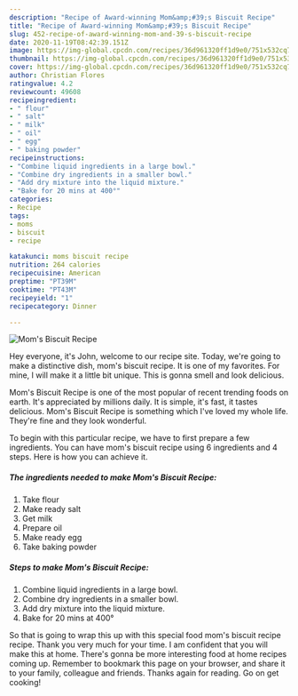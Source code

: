 ```yaml
---
description: "Recipe of Award-winning Mom&amp;#39;s Biscuit Recipe"
title: "Recipe of Award-winning Mom&amp;#39;s Biscuit Recipe"
slug: 452-recipe-of-award-winning-mom-and-39-s-biscuit-recipe
date: 2020-11-19T08:42:39.151Z
image: https://img-global.cpcdn.com/recipes/36d961320ff1d9e0/751x532cq70/moms-biscuit-recipe-recipe-main-photo.jpg
thumbnail: https://img-global.cpcdn.com/recipes/36d961320ff1d9e0/751x532cq70/moms-biscuit-recipe-recipe-main-photo.jpg
cover: https://img-global.cpcdn.com/recipes/36d961320ff1d9e0/751x532cq70/moms-biscuit-recipe-recipe-main-photo.jpg
author: Christian Flores
ratingvalue: 4.2
reviewcount: 49608
recipeingredient:
- " flour"
- " salt"
- " milk"
- " oil"
- " egg"
- " baking powder"
recipeinstructions:
- "Combine liquid ingredients in a large bowl."
- "Combine dry ingredients in a smaller bowl."
- "Add dry mixture into the liquid mixture."
- "Bake for 20 mins at 400°"
categories:
- Recipe
tags:
- moms
- biscuit
- recipe

katakunci: moms biscuit recipe 
nutrition: 264 calories
recipecuisine: American
preptime: "PT39M"
cooktime: "PT43M"
recipeyield: "1"
recipecategory: Dinner

---
```



![Mom&#39;s Biscuit Recipe](https://img-global.cpcdn.com/recipes/36d961320ff1d9e0/751x532cq70/moms-biscuit-recipe-recipe-main-photo.jpg)

Hey everyone, it's John, welcome to our recipe site. Today, we're going to make a distinctive dish, mom&#39;s biscuit recipe. It is one of my favorites. For mine, I will make it a little bit unique. This is gonna smell and look delicious.



Mom&#39;s Biscuit Recipe is one of the most popular of recent trending foods on earth. It's appreciated by millions daily. It is simple, it's fast, it tastes delicious. Mom&#39;s Biscuit Recipe is something which I've loved my whole life. They're fine and they look wonderful.


To begin with this particular recipe, we have to first prepare a few ingredients. You can have mom&#39;s biscuit recipe using 6 ingredients and 4 steps. Here is how you can achieve it.

<!--inarticleads1-->

##### The ingredients needed to make Mom&#39;s Biscuit Recipe:

1. Take  flour
1. Make ready  salt
1. Get  milk
1. Prepare  oil
1. Make ready  egg
1. Take  baking powder




<!--inarticleads2-->

##### Steps to make Mom&#39;s Biscuit Recipe:

1. Combine liquid ingredients in a large bowl.
1. Combine dry ingredients in a smaller bowl.
1. Add dry mixture into the liquid mixture.
1. Bake for 20 mins at 400°




So that is going to wrap this up with this special food mom&#39;s biscuit recipe recipe. Thank you very much for your time. I am confident that you will make this at home. There's gonna be more interesting food at home recipes coming up. Remember to bookmark this page on your browser, and share it to your family, colleague and friends. Thanks again for reading. Go on get cooking!
